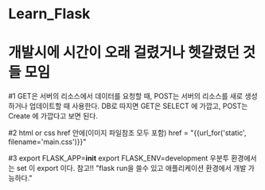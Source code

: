 # Learn_Flask
# 개발시에 시간이 오래 걸렸거나 헷갈렸던 것들 모임
#1
GET은 서버의 리소스에서 데이터를 요청할 때, POST는 서버의 리소스를 새로 생성하거나 업데이트할 때 사용한다.
DB로 따지면 GET은 SELECT 에 가깝고, POST는 Create 에 가깝다고 보면 된다.

#2
html or css href 안에(이미지 파일참조 모두 포함)
href = "{{url_for('static', filename='main.css')}}"

#3
export FLASK_APP=__init__
export FLASK_ENV=development
우분투 환경에서는 set 이 export 이다. 참고!!
"flask run을 쓸수 있고 애플리케이션 환경에서 개발 가능하다."

